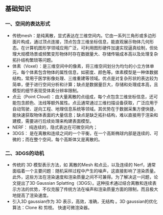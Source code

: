 ## 基础知识

### 一、空间的表达形式
- 传统mesh：是纯离散，显式表达在三维空间内。它由一系列三角形或多边形面片构成，通过顶点连接，顶点包含三维坐标信息，能直观展示物体几何形态。在计算机图形学领域应用广泛，可利用图形硬件加速实现逼真绘制，但处理大规模场景或频繁变形物体时存在数据量大、存储传输成本高以及处理复杂拓扑结构繁琐等问题。
- 体素（Voxel）：是三维空间中的像素，将三维空间划分为均匀的小立方体单元，每个体素包含物体的属性信息，如密度、颜色等。体素模型是一种体数据结构，常用于医学影像处理、三维重建等领域。优点是对复杂形状的表达较为简单，便于进行空间分析和计算；缺点是数据量巨大，存储和处理成本高，且模型的细节表现受体素分辨率限制。
- 点云（Point Cloud）：由大量离散的点组成，每个点包含三维坐标信息，还可能包含颜色、法线等额外属性。点云通常通过三维扫描设备获取，广泛应用于自动驾驶、逆向工程、地理信息系统等领域。其优势在于数据采集方便快捷，能快速获取物体表面的大量信息；缺点是缺乏拓扑结构，难以直接用于渲染和建模，需要进行后续处理来构建表面模型。
- NERF： 纯连续的，隐式表达在可微空间内；
- 3DGS： 是在离散和连续之间的一个平衡，在一个高斯椭球内部是连续的、可微的；而在整个空间，每个高斯体又是离散的。


### 二、3DGS的动机
- 传统的 3D 模型表示方法，如 离散的Mesh 和点云，以及连续的 Nerf，通常面临着一个主要问题：随机采样过程中产生的噪声，这直接影响了渲染质量。此外，这些方法在渲染速度和渲染质量之间不可兼得。为了解决这一问题，论文提出了3D Gaussian Splatting（3DGS）。这种技术通过结合离散和连续表示方法的优势，不仅克服了传统方法在噪声和渲染质量方面的限制，而且极大地提高了渲染速度。
- 引入3D gaussian作为 3D 表示，高效，准确，无结构 。3D gaussian的优化算法：Clone 和 剪枝。 快速可微渲染器。